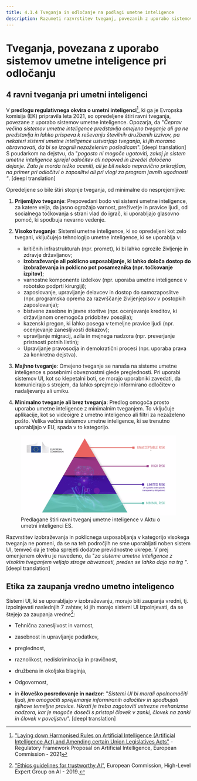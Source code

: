 ```yaml
---
title: 4.1.4 Tveganja in odločanje na podlagi umetne inteligence
description: Razumeti razvrstitev tveganj, povezanih z uporabo sistemov umetne inteligence pri odločanju.
---
```

# Tveganja, povezana z uporabo sistemov umetne inteligence pri odločanju

## 4 ravni tveganja pri umetni inteligenci

V **predlogu regulativnega okvira o umetni inteligenci**[^1], ki ga je Evropska komisija (EK) pripravila leta 2021, so opredeljene štiri ravni tveganja, povezane z uporabo sistemov umetne inteligence. Opozarja, da "*Čeprav večina sistemov umetne inteligence predstavlja omejeno tveganje ali ga ne predstavlja in lahko prispeva k reševanju številnih družbenih izzivov, pa nekateri sistemi umetne inteligence ustvarjajo tveganja, ki jih moramo obravnavati, da bi se izognili nezaželenim posledicam*". [deepl translation]  
S poudarkom na dejstvu, da "*pogosto ni mogoče ugotoviti, zakaj je sistem umetne inteligence sprejel odločitev ali napoved in izvedel določeno dejanje. Zato je morda težko oceniti, ali je bil nekdo nepravično prikrajšan, na primer pri odločitvi o zaposlitvi ali pri vlogi za program javnih ugodnosti "*. [deepl translation]

Opredeljene so bile štiri stopnje tveganja, od minimalne do nesprejemljive:  

1. **Prijemljivo tveganje**: Prepovedani bodo vsi sistemi umetne inteligence, za katere velja, da jasno ogrožajo varnost, preživetje in pravice ljudi, od socialnega točkovanja s strani vlad do igrač, ki uporabljajo glasovno pomoč, ki spodbuja nevarno vedenje.  

2. **Visoko tveganje**: Sistemi umetne inteligence, ki so opredeljeni kot zelo tvegani, vključujejo tehnologijo umetne inteligence, ki se uporablja v:
    - kritičnih infrastrukturah (npr. promet), ki bi lahko ogrozile življenje in zdravje državljanov;  
    - **izobraževanje ali poklicno usposabljanje, ki lahko določa dostop do izobraževanja in poklicno pot posameznika (npr. točkovanje izpitov)**;  
    - varnostne komponente izdelkov (npr. uporaba umetne inteligence v robotsko podprti kirurgiji);  
    - zaposlovanje, upravljanje delavcev in dostop do samozaposlitve (npr. programska oprema za razvrščanje življenjepisov v postopkih zaposlovanja);  
    - bistvene zasebne in javne storitve (npr. ocenjevanje kreditov, ki državljanom onemogoča pridobitev posojila);  
    - kazenski pregon, ki lahko posega v temeljne pravice ljudi (npr. ocenjevanje zanesljivosti dokazov);  
    - upravljanje migracij, azila in mejnega nadzora (npr. preverjanje pristnosti potnih listin);  
    - Upravljanje pravosodja in demokratični procesi (npr. uporaba prava za konkretna dejstva).

3. **Majhno tveganje**: Omejeno tveganje se nanaša na sisteme umetne inteligence s posebnimi obveznostmi glede preglednosti. Pri uporabi sistemov UI, kot so klepetalni boti, se morajo uporabniki zavedati, da komunicirajo s strojem, da lahko sprejmejo informirano odločitev o nadaljevanju ali umiku.  

4. **Minimalno tveganje ali brez tveganja**: Predlog omogoča prosto uporabo umetne inteligence z minimalnim tveganjem. To vključuje aplikacije, kot so videoigre z umetno inteligenco ali filtri za nezaželeno pošto. Velika večina sistemov umetne inteligence, ki se trenutno uporabljajo v EU, spada v to kategorijo.

<figure>
<img src="Images/AI-Risks-EC.png" alt="Representation of AI Risks by the European Commission.">
<figcaption>Predlagane štiri ravni tveganj umetne inteligence v Aktu o umetni inteligenci ES.</figcaption>
</figure>

Razvrstitev izobraževanja in poklicnega usposabljanja v kategorijo visokega tveganja ne pomeni, da se na teh področjih ne sme uporabljati noben sistem UI, temveč da je treba sprejeti dodatne previdnostne ukrepe. V prej omenjenem okviru je navedeno, da "*za sisteme umetne inteligence z visokim tveganjem veljajo stroge obveznosti, preden se lahko dajo na trg "*. [deepl translation]

## Etika za zaupanja vredno umetno inteligenco

Sistemi UI, ki se uporabljajo v izobraževanju, morajo biti zaupanja vredni, tj. izpolnjevati naslednjih 7 zahtev, ki jih morajo sistemi UI izpolnjevati, da se štejejo za zaupanja vredne[^2]:

- Tehnična zanesljivost in varnost,

- zasebnost in upravljanje podatkov,

- preglednost,

- raznolikost, nediskriminacija in pravičnost,

- družbena in okoljska blaginja,

- Odgovornost,

- in **človeško posredovanje in nadzor**: "*Sistemi UI bi morali opolnomočiti ljudi, jim omogočiti sprejemanje informiranih odločitev in spodbujati njihove temeljne pravice. Hkrati je treba zagotoviti ustrezne mehanizme nadzora, kar je mogoče doseči s pristopi človek v zanki, človek na zanki in človek v poveljstvu".* [deepl translation]

[^1]: ["Laying down Harmonised Rules on Artificial Intelligence (Artificial Intelligence Act) and Amending certain Union Legislatives Acts"](https://digital-strategy.ec.europa.eu/en/library/proposal-regulation-laying-down-harmonised-rules-artificial-intelligence) - Regulatory Framework Proposal on Artificial Intelligence, European Commission - 2021

[^2]: ["Ethics guidelines for trustworthy AI"](https://digital-strategy.ec.europa.eu/en/library/ethics-guidelines-trustworthy-ai), European Commission, High-Level Expert Group on AI - 2019.
